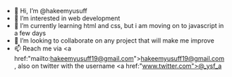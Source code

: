 - 👋 Hi, I’m @hakeemyusuff
- 👀 I’m interested in web development
- 🌱 I’m currently learning html and css, but i am moving on to javascript in a few days 
- 💞️ I’m looking to collaborate on any project that will make me improve
- 📫 Reach me via <a href:"mailto:hakeemyusuff19@gmail.com">hakeemyusuff19@gmail.com</a>, also on twitter with the username <a href:"www.twitter.com">@_ysf_a</a>

<!---
hakeemyusuff/hakeemyusuff is a ✨ special ✨ repository because its `README.md` (this file) appears on your GitHub profile.
You can click the Preview link to take a look at your changes.
--->

